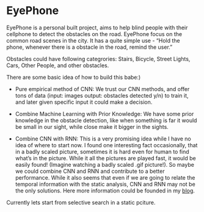 # EyePhone

EyePhone is a personal built project, aims to help blind people with their cellphone to detect the obstacles on the road. EyePhone focus on the common road scenes in the city. It has a quite simple use - “Hold the phone, whenever there is a obstacle in the road, remind the user.”

Obstacles could have following categrories: Stairs, Bicycle, Street Lights, Cars, Other People, and other obstacles.

There are some basic idea of how to build this babe:)

* Pure empirical method of CNN: We trust our CNN methods, and offer tons of data (input: images output: obstacles detected y/n) to train it, and later given specific input it could make a decision.

* Combine Machine Learning with Prior Knowledge: We have some prior knowledge in the obstacle detection, like when something is far it would be small in our sight, while close make it bigger in the sights.

* Combine CNN with RNN: This is a very promising idea while I have no idea of where to start now. I found one interesting fact occasionally, that in a badly scaled picture, sometimes it is hard even for human to find what’s in the picture. While it all the pictures are played fast, it would be easily found! (Imagine watching a badly scaled .gif picture!). So maybe we could combine CNN and RNN and contribute to a better performance. While it also seems that even if we are going to relate the temporal information with the static analysis, CNN and RNN may not be the only solutions. Here more information could be founded in my [blog](https://cesaremjli.github.io/2018/05/02/Papers-EyePhone/).

Currently lets start from selective search in a static pciture.
